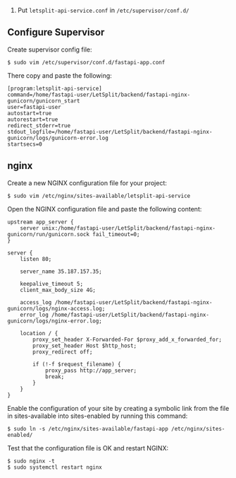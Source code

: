 1. Put `letsplit-api-service.conf` in `/etc/supervisor/conf.d/`

## Configure Supervisor
Create supervisor config file:
```
$ sudo vim /etc/supervisor/conf.d/fastapi-app.conf
```

There copy and paste the following:
```
[program:letsplit-api-service]
command=/home/fastapi-user/LetSplit/backend/fastapi-nginx-gunicorn/gunicorn_start
user=fastapi-user
autostart=true
autorestart=true
redirect_stderr=true
stdout_logfile=/home/fastapi-user/LetSplit/backend/fastapi-nginx-gunicorn/logs/gunicorn-error.log
startsecs=0
```

## nginx
Create a new NGINX configuration file for your project:

```
$ sudo vim /etc/nginx/sites-available/letsplit-api-service
```

Open the NGINX configuration file and paste the following content:

```
upstream app_server {
    server unix:/home/fastapi-user/LetSplit/backend/fastapi-nginx-gunicorn/run/gunicorn.sock fail_timeout=0;
}

server {
    listen 80;

    server_name 35.187.157.35;

    keepalive_timeout 5;
    client_max_body_size 4G;

    access_log /home/fastapi-user/LetSplit/backend/fastapi-nginx-gunicorn/logs/nginx-access.log;
    error_log /home/fastapi-user/LetSplit/backend/fastapi-nginx-gunicorn/logs/nginx-error.log;

    location / {
        proxy_set_header X-Forwarded-For $proxy_add_x_forwarded_for;
        proxy_set_header Host $http_host;
        proxy_redirect off;
                        
        if (!-f $request_filename) {
            proxy_pass http://app_server;
            break;
        }
    }
}
```

Enable the configuration of your site by creating a symbolic link from the file in sites-available into sites-enabled by running this command:
```
$ sudo ln -s /etc/nginx/sites-available/fastapi-app /etc/nginx/sites-enabled/
```

Test that the configuration file is OK and restart NGINX:
```
$ sudo nginx -t
$ sudo systemctl restart nginx
```